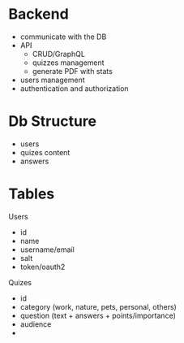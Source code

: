# Backend

- communicate with the DB
- API
  - CRUD/GraphQL
  - quizzes management
  - generate PDF with stats
- users management
- authentication and authorization

# Db Structure

- users
- quizes content
- answers

# Tables

Users

- id
- name
- username/email
- salt
- token/oauth2

Quizes

- id
- category (work, nature, pets, personal, others)
- question (text + answers + points/importance)
- audience
-

